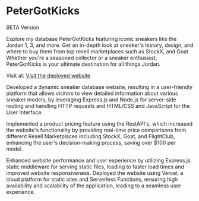 # PeterGotKicks
BETA Version

Explore my database PeterGotKicks featuring iconic sneakers like the Jordan 1, 3, and more. Get an in-depth look at sneaker's history, design, and where to buy them from top resell marketplaces such as StockX, and Goat. Whether you're a seasoned collector or a sneaker enthusiast, PeterGotKicks is your ultimate destination for all things Jordan.

Visit at:
[Visit the deployed website](https://www.peterkgotkicks.com)

Developed a dynamic sneaker database website, resulting in a user-friendly platform that allows visitors to view detailed information about various sneaker models, by leveraging Express.js and Node.js for server-side routing and handling HTTP requests and HTML/CSS and JavaScript for the User Interface.

Implemented a product pricing feature using the  RestAPI's, which increased the website's functionality by providing real-time price comparisons from different Resell Marketplaces including StockX, Goat, and FlightClub, enhancing the user's decision-making process, saving over $100 per model.

Enhanced website performance and user experience by utilizing Express.js static middleware for serving static files, leading to faster load times and improved website responsiveness.
Deployed the website using Vercel, a cloud platform for static sites and Serverless Functions, ensuring high availability and scalability of the application, leading to a seamless user experience.

